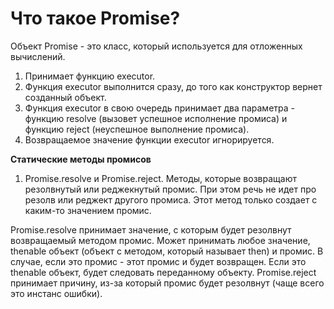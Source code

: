 # Что такое Promise?

Объект Promise - это класс, который используется для отложенных вычислений.

1. Принимает функцию executor.
2. Функция executor выполнится сразу, до того как конструктор вернет созданный объект.
3. Функция executor в свою очередь принимает два параметра - функцию resolve (вызовет успешное исполнение промиса) и функцию reject (неуспешное выполнение промиса).
4. Возвращаемое значение функции executor игнорируется.

**Статические методы промисов**

1. Promise.resolve и Promise.reject. Методы, которые возвращают резолвнутый или реджекнутый промис. При этом речь не идет про резолв или реджект другого промиса. Этот метод только создает с каким-то значением промис.

Promise.resolve принимает значение, с которым будет резолвнут возвращаемый методом промис. Может принимать любое значение, thenable объект (объект с методом, который называет then) и промис. В случае, если это промис - этот промис и будет возвращен. Если это thenable объект, будет следовать переданному объекту.
Promise.reject принимает причину, из-за который промис будет резолвнут (чаще всего это инстанс ошибки).
